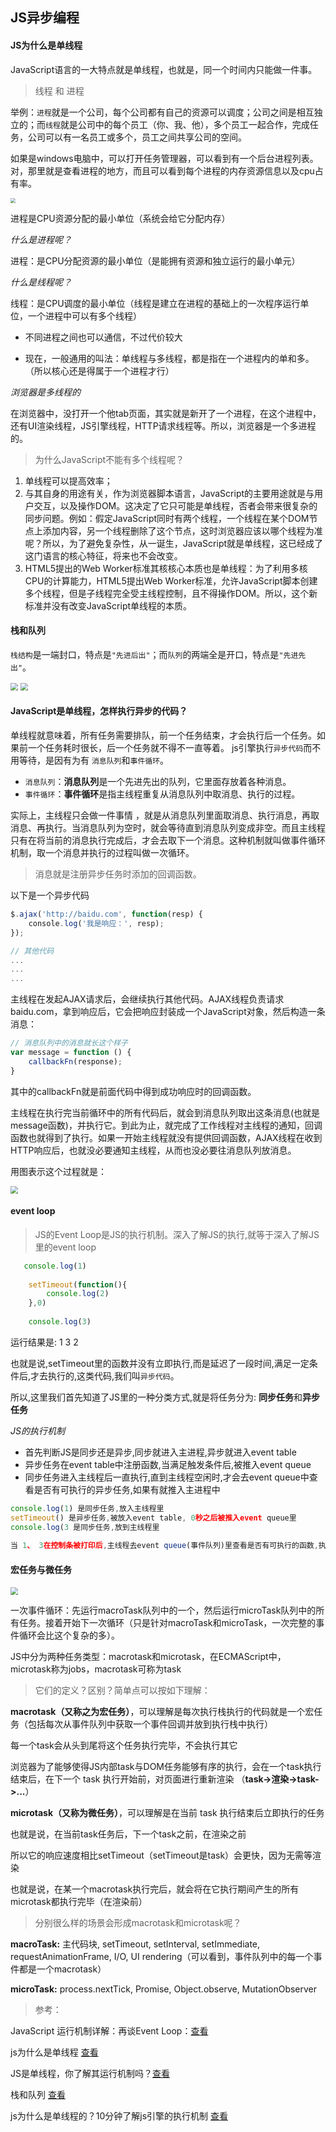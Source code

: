## JS异步编程

#### JS为什么是单线程

JavaScript语言的一大特点就是单线程，也就是，同一个时间内只能做一件事。

> 线程 和 进程

举例：`进程`就是一个公司，每个公司都有自己的资源可以调度；公司之间是相互独立的；而`线程`就是公司中的每个员工（你、我、他），多个员工一起合作，完成任务，公司可以有一名员工或多个，员工之间共享公司的空间。



如果是windows电脑中，可以打开任务管理器，可以看到有一个后台进程列表。对，那里就是查看进程的地方，而且可以看到每个进程的内存资源信息以及cpu占有率。

<img src=".\img\jinchenghexiancheng.png" style="zoom:50%;" />

进程是CPU资源分配的最小单位（系统会给它分配内存）



*什么是进程呢？*

进程：是CPU分配资源的最小单位（是能拥有资源和独立运行的最小单元）

*什么是线程呢？*

线程：是CPU调度的最小单位（线程是建立在进程的基础上的一次程序运行单位，一个进程中可以有多个线程）



- 不同进程之间也可以通信，不过代价较大

- 现在，一般通用的叫法：单线程与多线程，都是指在一个进程内的单和多。（所以核心还是得属于一个进程才行）

  

*浏览器是多线程的*

在浏览器中，没打开一个他tab页面，其实就是新开了一个进程，在这个进程中，还有UI渲染线程，JS引擎线程，HTTP请求线程等。所以，浏览器是一个多进程的。

> 为什么JavaScript不能有多个线程呢？

1. 单线程可以提高效率；
2. 与其自身的用途有关，作为浏览器脚本语言，JavaScript的主要用途就是与用户交互，以及操作DOM。这决定了它只可能是单线程，否者会带来很复杂的同步问题。例如：假定JavaScript同时有两个线程，一个线程在某个DOM节点上添加内容，另一个线程删除了这个节点，这时浏览器应该以哪个线程为准呢？所以，为了避免复杂性，从一诞生，JavaScript就是单线程，这已经成了这门语言的核心特征，将来也不会改变。
3. HTML5提出的Web Worker标准其核核心本质也是单线程：为了利用多核CPU的计算能力，HTML5提出Web Worker标准，允许JavaScript脚本创建多个线程，但是子线程完全受主线程控制，且不得操作DOM。所以，这个新标准并没有改变JavaScript单线程的本质。

#### 栈和队列

`栈结构`是一端封口，特点是`"先进后出"`；而`队列`的两端全是开口，特点是`"先进先出"`。

<img src=".\img\Stack.png" style="zoom:75%;" />

<img src=".\img\queue.png" style="zoom:75%;" />

#### JavaScript是单线程，怎样执行异步的代码？

单线程就意味着，所有任务需要排队，前一个任务结束，才会执行后一个任务。如果前一个任务耗时很长，后一个任务就不得不一直等着。
js引擎执行`异步代码`而不用等待，是因有为有 `消息队列`和`事件循环`。

- `消息队列`：**消息队列**是一个先进先出的队列，它里面存放着各种消息。
- `事件循环`：**事件循环**是指主线程重复从消息队列中取消息、执行的过程。

实际上，主线程只会做一件事情 ，就是从消息队列里面取消息、执行消息，再取消息、再执行。当消息队列为空时，就会等待直到消息队列变成非空。而且主线程只有在将当前的消息执行完成后，才会去取下一个消息。这种机制就叫做事件循环机制，取一个消息并执行的过程叫做一次循环。

> 消息就是注册异步任务时添加的回调函数。

以下是一个异步代码

```javascript
$.ajax('http://baidu.com', function(resp) {
    console.log('我是响应：', resp);
});

// 其他代码
...
...
...
```

主线程在发起AJAX请求后，会继续执行其他代码。AJAX线程负责请求baidu.com，拿到响应后，它会把响应封装成一个JavaScript对象，然后构造一条消息：

```javascript
// 消息队列中的消息就长这个样子
var message = function () {
    callbackFn(response);
}
```

其中的callbackFn就是前面代码中得到成功响应时的回调函数。

主线程在执行完当前循环中的所有代码后，就会到消息队列取出这条消息(也就是message函数)，并执行它。到此为止，就完成了工作线程对主线程的通知，回调函数也就得到了执行。如果一开始主线程就没有提供回调函数，AJAX线程在收到HTTP响应后，也就没必要通知主线程，从而也没必要往消息队列放消息。

用图表示这个过程就是：

<img src=".\img\tujiexiaoxiduilie.png" style="zoom:75%;" />



#### **event loop**

> JS的Event Loop是JS的执行机制。深入了解JS的执行,就等于深入了解JS里的event loop



```javascript
   console.log(1)
    
    setTimeout(function(){
        console.log(2)
    },0)
 
    console.log(3)
```

运行结果是: 1 3 2

也就是说,setTimeout里的函数并没有立即执行,而是延迟了一段时间,满足一定条件后,才去执行的,这类代码,我们叫`异步代码`。

所以,这里我们首先知道了JS里的一种分类方式,就是将任务分为: **同步任务**和**异步任务**

*JS的执行机制*

- 首先判断JS是同步还是异步,同步就进入主进程,异步就进入event table
- 异步任务在event table中注册函数,当满足触发条件后,被推入event queue
- 同步任务进入主线程后一直执行,直到主线程空闲时,才会去event queue中查看是否有可执行的异步任务,如果有就推入主进程中

```javascript
console.log(1) 是同步任务,放入主线程里
setTimeout() 是异步任务,被放入event table, 0秒之后被推入event queue里
console.log(3 是同步任务,放到主线程里
 
当 1、 3在控制条被打印后,主线程去event queue(事件队列)里查看是否有可执行的函数,执行setTimeout里的函数
```





#### 宏任务与微任务

<img src=".\img\macrotask与microtask.png" style="zoom:75%;" />

一次事件循环：先运行macroTask队列中的一个，然后运行microTask队列中的所有任务。接着开始下一次循环（只是针对macroTask和microTask，一次完整的事件循环会比这个复杂的多）。

JS中分为两种任务类型：macrotask和microtask，在ECMAScript中，microtask称为jobs，macrotask可称为task

> 它们的定义？区别？简单点可以按如下理解：
>

**macrotask（又称之为宏任务）**，可以理解是每次执行栈执行的代码就是一个宏任务（包括每次从事件队列中获取一个事件回调并放到执行栈中执行）

每一个task会从头到尾将这个任务执行完毕，不会执行其它

浏览器为了能够使得JS内部task与DOM任务能够有序的执行，会在一个task执行结束后，在下一个 task 执行开始前，对页面进行重新渲染
（**task->渲染->task->...**）

**microtask（又称为微任务）**，可以理解是在当前 task 执行结束后立即执行的任务

也就是说，在当前task任务后，下一个task之前，在渲染之前

所以它的响应速度相比setTimeout（setTimeout是task）会更快，因为无需等渲染

也就是说，在某一个macrotask执行完后，就会将在它执行期间产生的所有microtask都执行完毕（在渲染前）

> 分别很么样的场景会形成macrotask和microtask呢？
>

**macroTask:** 主代码块, setTimeout, setInterval, setImmediate, requestAnimationFrame, I/O, UI rendering（可以看到，事件队列中的每一个事件都是一个macrotask）

**microTask:** process.nextTick, Promise, Object.observe, MutationObserver



> 参考：
>

JavaScript 运行机制详解：再谈Event Loop：[查看](http://www.ruanyifeng.com/blog/2014/10/event-loop.html)

js为什么是单线程 [查看](https://juejin.cn/post/6844903849837215758)

JS是单线程，你了解其运行机制吗？[查看](https://segmentfault.com/a/1190000015806981)

栈和队列 [查看](http://c.biancheng.net/view/3352.html)

js为什么是单线程的？10分钟了解js引擎的执行机制 [查看](https://www.cnblogs.com/yzhihao/p/9377446.html)

